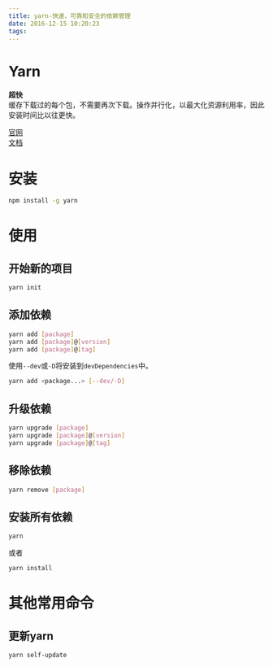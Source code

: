 ```yaml
---
title: yarn-快速，可靠和安全的依赖管理
date: 2016-12-15 10:20:23
tags: 
---
```


# Yarn

**超快**  
缓存下载过的每个包，不需要再次下载。操作并行化，以最大化资源利用率，因此安装时间比以往更快。

[官网](https://yarnpkg.com/)  
[文档](https://yarnpkg.com/en/docs/)

# 安装
```bash
npm install -g yarn
```

# 使用

## 开始新的项目
```bash
yarn init
```

## 添加依赖
```bash
yarn add [package]
yarn add [package]@[version]
yarn add [package]@[tag]
```
使用`--dev`或`-D`将安装到`devDependencies`中。
```bash
yarn add <package...> [--dev/-D]
```
  

## 升级依赖
```bash
yarn upgrade [package]
yarn upgrade [package]@[version]
yarn upgrade [package]@[tag]
```

## 移除依赖
```bash
yarn remove [package]
```

## 安装所有依赖
```bash
yarn
```
或者
```bash
yarn install
```

# 其他常用命令

## 更新yarn
```bash
yarn self-update
```